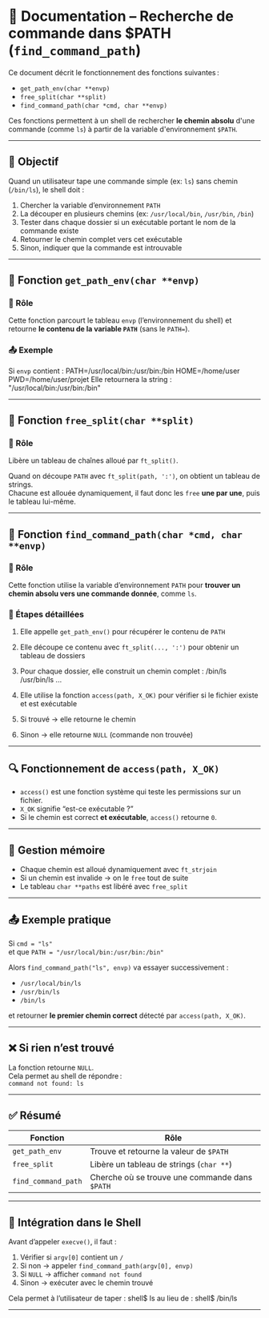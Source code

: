 # 📁 Documentation – Recherche de commande dans $PATH (`find_command_path`)

Ce document décrit le fonctionnement des fonctions suivantes :

- `get_path_env(char **envp)`
- `free_split(char **split)`
- `find_command_path(char *cmd, char **envp)`

Ces fonctions permettent à un shell de rechercher **le chemin absolu** d'une commande (comme `ls`) à partir de la variable d'environnement `$PATH`.

---

## 📌 Objectif

Quand un utilisateur tape une commande simple (ex: `ls`) sans chemin (`/bin/ls`), le shell doit :

1. Chercher la variable d’environnement `PATH`
2. La découper en plusieurs chemins (ex: `/usr/local/bin`, `/usr/bin`, `/bin`)
3. Tester dans chaque dossier si un exécutable portant le nom de la commande existe
4. Retourner le chemin complet vers cet exécutable
5. Sinon, indiquer que la commande est introuvable

---

## 🔧 Fonction `get_path_env(char **envp)`

### 🎯 Rôle

Cette fonction parcourt le tableau `envp` (l’environnement du shell) et retourne **le contenu de la variable `PATH`** (sans le `PATH=`).

### 📤 Exemple

Si `envp` contient :
PATH=/usr/local/bin:/usr/bin:/bin
HOME=/home/user
PWD=/home/user/projet
Elle retournera la string :
"/usr/local/bin:/usr/bin:/bin"

---

## 🔧 Fonction `free_split(char **split)`

### 🎯 Rôle

Libère un tableau de chaînes alloué par `ft_split()`.

Quand on découpe `PATH` avec `ft_split(path, ':')`, on obtient un tableau de strings.  
Chacune est allouée dynamiquement, il faut donc les `free` **une par une**, puis le tableau lui-même.

---

## 🔧 Fonction `find_command_path(char *cmd, char **envp)`

### 🎯 Rôle

Cette fonction utilise la variable d’environnement `PATH` pour **trouver un chemin absolu vers une commande donnée**, comme `ls`.

### 🧠 Étapes détaillées

1. Elle appelle `get_path_env()` pour récupérer le contenu de `PATH`
2. Elle découpe ce contenu avec `ft_split(..., ':')` pour obtenir un tableau de dossiers
3. Pour chaque dossier, elle construit un chemin complet :
/bin/ls
/usr/bin/ls
...

4. Elle utilise la fonction `access(path, X_OK)` pour vérifier si le fichier existe et est exécutable
5. Si trouvé → elle retourne le chemin
6. Sinon → elle retourne `NULL` (commande non trouvée)

---

## 🔍 Fonctionnement de `access(path, X_OK)`

- `access()` est une fonction système qui teste les permissions sur un fichier.
- `X_OK` signifie “est-ce exécutable ?”
- Si le chemin est correct **et exécutable**, `access()` retourne `0`.

---

## 🧼 Gestion mémoire

- Chaque chemin est alloué dynamiquement avec `ft_strjoin`
- Si un chemin est invalide → on le `free` tout de suite
- Le tableau `char **paths` est libéré avec `free_split`

---

## 📤 Exemple pratique

Si `cmd = "ls"`  
et que `PATH = "/usr/local/bin:/usr/bin:/bin"`

Alors `find_command_path("ls", envp)` va essayer successivement :

- `/usr/local/bin/ls`
- `/usr/bin/ls`
- `/bin/ls`

et retourner **le premier chemin correct** détecté par `access(path, X_OK)`.

---

## ❌ Si rien n’est trouvé

La fonction retourne `NULL`.  
Cela permet au shell de répondre :  
`command not found: ls`

---

## ✅ Résumé

| Fonction           | Rôle                                              |
|--------------------|---------------------------------------------------|
| `get_path_env`     | Trouve et retourne la valeur de `$PATH`           |
| `free_split`       | Libère un tableau de strings (`char **`)          |
| `find_command_path`| Cherche où se trouve une commande dans `$PATH`    |

---

## 🧠 Intégration dans le Shell

Avant d’appeler `execve()`, il faut :

1. Vérifier si `argv[0]` contient un `/`
2. Si non → appeler `find_command_path(argv[0], envp)`
3. Si `NULL` → afficher `command not found`
4. Sinon → exécuter avec le chemin trouvé

Cela permet à l’utilisateur de taper :
shell$ ls
au lieu de :
shell$ /bin/ls

---




